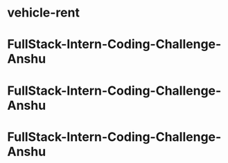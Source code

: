 # vehicle-rent
# FullStack-Intern-Coding-Challenge-Anshu
# FullStack-Intern-Coding-Challenge-Anshu
# FullStack-Intern-Coding-Challenge-Anshu

